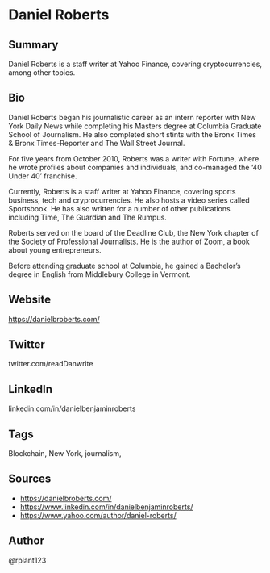 # Daniel Roberts

## Summary
Daniel Roberts is a staff writer at Yahoo Finance, covering cryptocurrencies, among other topics. 

## Bio
Daniel Roberts began his journalistic career as an intern reporter with New York Daily News while completing his Masters degree at Columbia Graduate School of Journalism. He also completed short stints with the Bronx Times & Bronx Times-Reporter and The Wall Street Journal. 

For five years from October 2010, Roberts was a writer with Fortune, where he wrote profiles about companies and individuals, and co-managed the ‘40 Under 40’ franchise. 

Currently, Roberts is a staff writer at Yahoo Finance, covering sports business, tech and cryprocurrencies. He also hosts a video series called Sportsbook. He has also written for a number of other publications including Time, The Guardian and The Rumpus.

Roberts served on the board of the Deadline Club, the New York chapter of the Society of Professional Journalists. He is the author of Zoom, a book about young entrepreneurs. 

Before attending graduate school at Columbia, he gained a Bachelor’s degree in English from Middlebury College in Vermont.

## Website
https://danielbroberts.com/

## Twitter
twitter.com/readDanwrite

## LinkedIn
linkedin.com/in/danielbenjaminroberts

## Tags
Blockchain, New York, journalism, 

## Sources
- https://danielbroberts.com/
- https://www.linkedin.com/in/danielbenjaminroberts/
- https://www.yahoo.com/author/daniel-roberts/

## Author
@rplant123
